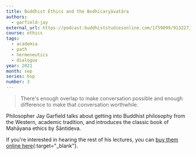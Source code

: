 ```yaml
---
title: Buddhist Ethics and the Bodhicaryāvatāra
authors:
  - garfield-jay
external_url: https://podcast.buddhiststudiesonline.com/1759899/9132273-3-jay-l-garfield-buddhist-ethics-and-the-bodhicaryavatara
course: ethics
tags:
  - academia
  - path
  - hermeneutics
  - dialogue
year: 2021
month: sep
series: bsp
number: 3
---
```


> There's enough overlap to make conversation possible and enough difference to make that conversation worthwhile.

Philosopher Jay Garfield talks about getting into Buddhist philosophy from the Western, academic tradition, and introduces the classic book of Mahāyana ethics by Śāntideva.

If you're interested in hearing the rest of his lectures, you can [buy them online here](https://www.buddhiststudiesonline.com/bso-201){:target="_blank"}.
